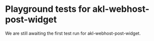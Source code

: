 # Playground tests for akl-webhost-post-widget
We are still awaiting the first test run for akl-webhost-post-widget.
